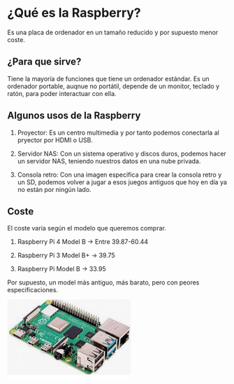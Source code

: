 # ¿Qué es la Raspberry?

Es una placa de ordenador en un tamaño reducido y por supuesto menor coste.


## ¿Para que sirve?

Tiene la mayoría de funciones que tiene un ordenador estándar.
Es un ordenador portable, auqnue no portátil, depende de un monitor,
teclado y ratón, para poder interactuar con ella. 

## Algunos usos de la Raspberry

1. Proyector:
	Es un centro multimedia y por tanto podemos conectarla al pryector
	por HDMI o USB.

2. Servidor NAS:
	Con un sistema operativo y discos duros, podemos hacer un servidor NAS,
	teniendo nuestros datos en una nube privada.

3. Consola retro:
	Con una imagen específica para crear la consola retro y un SD, podemos volver
	a jugar a esos juegos antiguos que hoy en día ya no están por ningún lado.

## Coste

El coste varia según el modelo que queremos comprar.

1. Raspberry Pi 4 Model B -> Entre 39.87-60.44

2. Raspberry Pi 3 Model B+ -> 39.75

3. Raspberry Pi Model B -> 33.95

Por supuesto, un model más antiguo, más barato, pero con peores especificaciones.



![imagenes](https://github.com/SeleneBP/Raspberry/blob/main/imagenes/raspberry.png)
